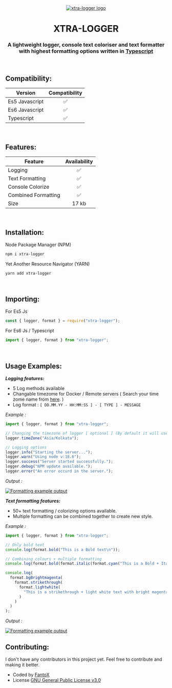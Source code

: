 <div align="center">
  <a href="#">
    <img src="https://github.com/user-attachments/assets/cd203167-3d1d-4114-981f-014f1044142c" alt="xtra-logger logo">
  </a>

  <h1 align="center">XTRA-LOGGER</h1>

  <p align="center">
    <h3>A lightweight logger, console text coloriser and text formatter with highest formatting options written in <a href="https://www.typescriptlang.org/docs/handbook/intro.html">Typescript </a> </h3>
  </p>
</div>

<br>

## Compatibility:

| Version | Compatibility |
|----------|----------|
| Es5 Javascript    | <div align="center">✅</div>   | 
| Es6 Javascript    | <div align="center">✅</div>   | 
| Typescript    | <div align="center">✅</div>   |

<br>

## Features:

| Feature | Availability |
|----------|----------|
| Logging    | <div align="center">✅</div>   | 
| Text Formatting    | <div align="center">✅</div>   | 
| Console Colorize    | <div align="center">✅</div>   |
| Combined Formatting    | <div align="center">✅</div>   |
| Size    | <div align="center">17 kb</div>   | 

<br>

## Installation:
Node Package Manager (NPM)
```bash
npm i xtra-logger
```

Yet Another Resource Navigator (YARN)

```bash
yarn add xtra-logger
```

<br>

## Importing:

For Es5 Js

```js
const { logger, format } = require("xtra-logger");
```

For Es6 Js / Typescript

```js
import { logger, format } from "xtra-logger";
```

<br>

## Usage Examples:

***Logging features:***
- 5 Log methods available
- Changable timezome for Docker / Remote servers ( Search your time zome name from [here](https://en.wikipedia.org/wiki/List_of_tz_database_time_zones). )
- Log format : `[ DD.MM.YY - HH:MM:SS ] - [ TYPE ] - MESSAGE`
  
*Example :*

```js
import { logger, format } from "xtra-logger";

// Changing the timezone of logger [ optional ] (By default it will use system time)
logger.timeZone("Asia/Kolkata");

// Logging options
logger.info("Starting the server...");
logger.warn("Using node v:18.6");
logger.success("Server started successfully.");
logger.debug("NPM update available.");
logger.error("An error occurd in the server.");
```

*Output :*

<a href="#">
    <img src="https://github.com/user-attachments/assets/68f7fd75-ff9f-454a-8f6f-851add11255c" alt="Formatting example output">
</a>


<br>

***Text formatting features:***
- 50+ text formatting / colorizing options available.
- Multiple formatting can be combined together to create new style.

*Example :*

```js
import { logger, format } from "xtra-logger";

// Only bold text
console.log(format.bold("This is a Bold text\n"));

// Combining colours + multiple formatting
console.log(format.bold(format.italic(format.cyan("This is a Bold + Italic + Cyan colour text \n"))));

console.log(
  format.bgBrightmagenta(
    format.strikethrough(
      format.lightwhite(
        "This is a strikethrough + light white text with bright magenta background"
      )
    )
  )
);
```

*Output :*

<a href="#">
    <img src="https://github.com/user-attachments/assets/6dca26ee-0929-4405-869a-b81513b0a2a1" alt="Formatting example output">
</a>

<br>

## Contributing:
I don't have any contributors in this project yet. Feel free to contribute and making it better.
- Coded by [FantoX](https://github.com/FantoX)
- License [GNU General Public License v3.0](https://github.com/FantoX/xtra-logger/blob/main/LICENSE)
